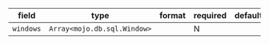 | field | type | format | required | default | description |
|---|---|---|---|---|---|
| `windows` | `Array<mojo.db.sql.Window>` |  | N |  |
